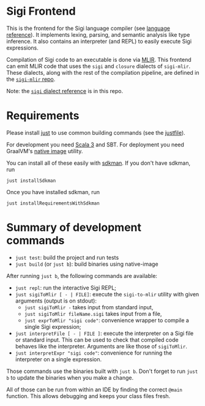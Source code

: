 # Sigi Frontend

This is the frontend for the Sigi language compiler (see [language reference](/SigiLang.md)).
It implements lexing, parsing, and semantic analysis like type inference.
It also contains an interpreter (and REPL) to easily execute Sigi expressions.

Compilation of Sigi code to an executable is done via [MLIR](mlir.llvm.org/).
This frontend can emit MLIR code that uses the `sigi` and `closure` dialects of `sigi-mlir`.
These dialects, along with the rest of the compilation pipeline, are defined in the [`sigi-mlir` repo](https://github.com/tud-ccc/kp-mlir-sigi-mlir).

Note: the [`sigi` dialect reference](CompilationDetails.md#sigi-dialect-spec) is in this repo.

# Requirements

Please install [just](https://github.com/casey/just) to use common building commands (see the [justfile](./justfile)).

For development you need [Scala 3](https://scala-lang.org/) and SBT. 
For deployment you need GraalVM's [native image](https://www.graalvm.org/22.1/reference-manual/native-image/) utility.

You can install all of these easily with [sdkman](https://sdkman.io/).
If you don't have sdkman, run
```shell
just installSdkman
```
Once you have installed sdkman, run
```shell
just installRequirementsWithSdkman
```

# Summary of development commands

- `just test`: build the project and run tests
- `just build` (or `just b`): build binaries using native-image

After running `just b`, the following commands are available:
- `just repl`: run the interactive Sigi REPL;
- `just sigiToMlir [ - | FILE]`: execute the `sigi-to-mlir` utility with given arguments (output is on stdout):
  - `just sigiToMlir -` takes input from standard input,
  - `just sigiToMlir fileName.sigi` takes input from a file,
  - `just exprToMlir "sigi code"`: convenience wrapper to compile a single Sigi expression;
- `just interpretFile [ - | FILE ]`: execute the interpreter on a Sigi file or standard input. This can be used to check that compiled code behaves like the interpreter. Arguments are like those of `sigiToMlir`.
- `just interpretExpr "sigi code"`: convenience for running the interpreter on a single expression.

Those commands use the binaries built with `just b`. Don't forget to run `just b` to update the binaries when you make a change.

All of those can be run from within an IDE by finding the correct `@main` function. This allows debugging and keeps your class files fresh.

